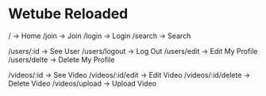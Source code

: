 # Wetube Reloaded

/ -> Home
/join -> Join
/login -> Login
/search -> Search

/users/:id -> See User
/users/logout -> Log Out
/users/edit -> Edit My Profile
/users/delte -> Delete My Profile

/videos/:id -> See Video
/videos/:id/edit -> Edit Video
/videos/:id/delete -> Delete Video
/videos/upload -> Upload Video
